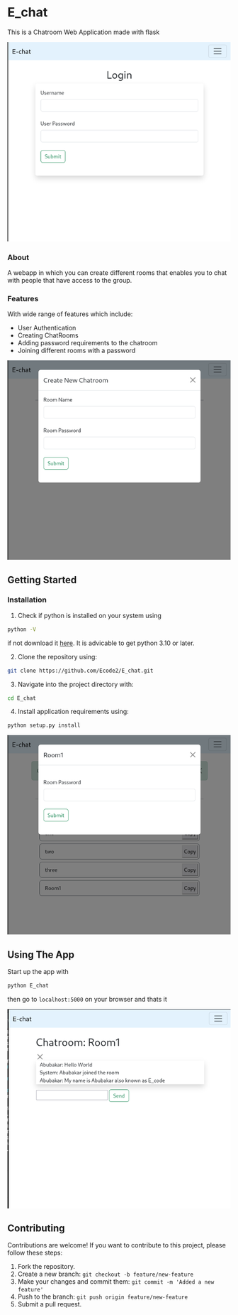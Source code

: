 # E_chat

This is a Chatroom Web Application made with flask


![Login Page](assets/pic1.png)

### About

A webapp in which you can create different rooms that enables you to chat with people that have access to the group.

### Features

With wide range of features which include:

- User Authentication
- Creating ChatRooms
- Adding password requirements to the chatroom
- Joining different rooms with a password
  
![Login Page](assets/pic2.png)

## Getting Started

### Installation

1. Check if python is installed on your system using

```bash
python -V
```

if not download it [here](https://python.org/downloads/). It is advicable to get python 3.10 or later.

2. Clone the repository using:

```bash
git clone https://github.com/Ecode2/E_chat.git
```

3. Navigate into the project directory with:

```bash
cd E_chat
```

4. Install application requirements using:

```bash
python setup.py install
```
![Login Page](assets/pic3.png)

## Using The App

Start up the app with

```bash
python E_chat
```

then go to ```localhost:5000``` on your browser and thats it

![Login Page](assets/pic4.png)

## Contributing

Contributions are welcome! If you want to contribute to this project, please follow these steps:

1. Fork the repository.
2. Create a new branch: ```git checkout -b feature/new-feature```
3. Make your changes and commit them: ```git commit -m 'Added a new feature'```
4. Push to the branch: ```git push origin feature/new-feature```
5. Submit a pull request.
